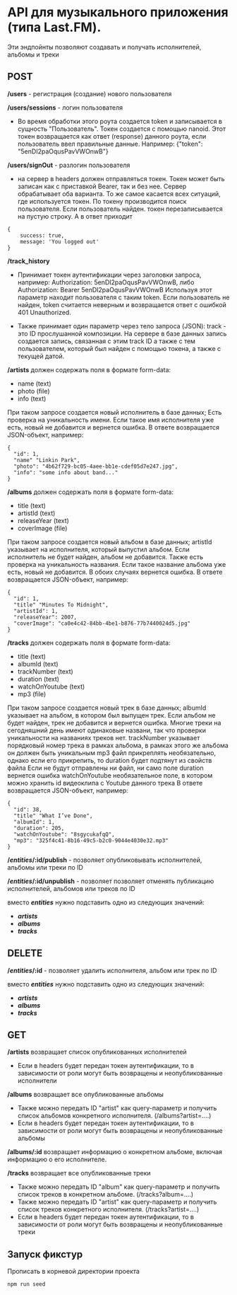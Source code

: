 # API для музыкального приложения (типа Last.FM). 

Эти эндпойнты позволяют создавать и получать исполнителей, альбомы и треки


## POST

**/users** - регистрация (создание) нового пользователя

**/users/sessions** - логин пользователя

- Во время обработки этого роута создается token и записывается в сущность "Пользователь". Токен создается с помощью nanoid. Этот токен возвращается как ответ (response) данного роута, если пользователь ввел правильные данные. Например:
{"token": "5enDI2paOqusPavVWOnwB"}

**/users/signOut** - разлогин пользователя

- на сервер в headers должен отправляться токен. Токен может быть записан как с приставкой Bearer, так и без нее. Сервер обрабатывает оба варианта. То же самое касается всех ситуаций, где используется токен. По токену производится поиск пользователя. Если пользователь найден. токен перезаписывается на пустую строку. А в ответ приходит
```
{
    success: true,
    message: 'You logged out'
}
```

**/track_history** 

- Принимает токен аутентификации через заголовки запроса, например:
Authorization: 5enDI2paOqusPavVWOnwB,
либо Authorization: Bearer 5enDI2paOqusPavVWOnwB
Используя этот параметр находит пользователя с таким token. Если пользователь не найден, token считается неверным и возвращается ответ с ошибкой 401 Unauthorized.

- Также принимает один параметр через тело запроса (JSON): track - это ID прослушанной композиции. На сервере в базе данных запись создается запись, связанная с этим track ID а также с тем пользователем, который был найден с помощью токена, а также с текущей датой.

**/artists** должен содержать поля в формате form-data:
 - name (text)
 - photo (file)
 - info (text)

При таком запросе создается новый исполнитель в базе данных;
Есть проверка на уникальность имени. Если такое имя исполнителя уже есть, новый не добавится и вернется ошибка.
В ответе возвращается JSON-объект, например:
```
{
  "id": 1,
  "name" "Linkin Park",
  "photo": "4b62f729-bc05-4aee-bb1e-cdef05d7e247.jpg",
  "info": "some info about band..."
}
```

**/albums** должен содержать поля в формате form-data:
 - title (text)
 - artistId (text)
 - releaseYear (text)
 - coverImage (file)

При таком запросе создается новый альбом в базе данных; 
artistId указывает на исполнителя, который выпустил альбом.
Если исполнитель не будет найден, альбом не добавится.
Также есть проверка на уникальность названия. Если такое название альбома уже есть, новый не добавится.
В обоих случаях вернется ошибка.
В ответе возвращается JSON-объект, например:
```
{
  "id": 1,
  "title" "Minutes To Midnight",
  "artistId": 1,
  "releaseYear": 2007,
  "coverImage": "ca0e4c42-84bb-4be1-b876-77b7440024d5.jpg"
}
```

**/tracks** должен содержать поля в формате form-data:
 - title (text)
 - albumId (text)
 - trackNumber (text)
 - duration (text)
 - watchOnYoutube (text)
 - mp3 (file)

При таком запросе создается новый трек в базе данных;
albumId указывает на альбом, в котором был выпущен трек.
Если альбом не будет найден, трек не добавится и вернется ошибка.
Многие треки на сегодняшний день имеют одинаковые названи, так что проверки уникальности на названиях треков нет.
trackNumber указывает порядковый номер трека в рамках альбома, в рамках этого же альбома он должен быть уникальным
mp3 файл прикреплять необязательно, однако если его прикрепить, то duration будет подтянут из свойств файла
Если не будут отправлены ни файл, ни само поле duration вернется ошибка
watchOnYoutube необязательное поле, в котором можно хранить id видеоклипа с Youtube данного трека
В ответе возвращается JSON-объект, например:
```
{
  "id": 38,
  "title" "What I’ve Done",
  "albumId": 1,
  "duration": 205,
  "watchOnYoutube": "8sgycukafqQ",
  "mp3": "325f4c41-8b16-49c5-b2c0-9044e4030e32.mp3"
}
```


**/***entities***/:id/publish** - позволяет опубликовывать исполнителей, альбомы или треки по ID

**/***entities***/:id/unpublish** - позволяет позволяет отменять публикацию исполнителей, альбомов или треков по ID

вместо ***entities*** нужно подставить одно из следующих значений:
- ***artists***
- ***albums***
- ***tracks***


## DELETE

**/***entities***/:id** - позволяет удалить исполнителя, альбом или трек по ID

вместо ***entities*** нужно подставить одно из следующих значений:
- ***artists***
- ***albums***
- ***tracks***


## GET

**/artists** возвращает список опубликованных исполнителей
 - Если в headers будет передан токен аутентификации, то в зависимости от роли могут быть возвращены и неопубликованные исполнители

**/albums** возвращает все опубликованные альбомы
 - Также можно передать ID "artist" как query-параметр и получить список альбомов конкретного исполнителя. (/albums?artist=....)
 - Если в headers будет передан токен аутентификации, то в зависимости от роли могут быть возвращены и неопубликованные альбомы

**/albums/:id** возвращает информацию о конкретном альбоме, включая информацию о его исполнителе.

**/tracks** возвращает все опубликованные треки
 - Также можно передать ID "album" как query-параметр и получить список треков в конкретном альбоме. (/tracks?album=....)
 - Также можно передать ID "artist" как query-параметр и получить список треков конкретного исполнителя. (/tracks?artist=....)
 - Если в headers будет передан токен аутентификации, то в зависимости от роли могут быть возвращены и неопубликованные треки


## Запуск фикстур

Прописать в корневой директории проекта
```
npm run seed
```
